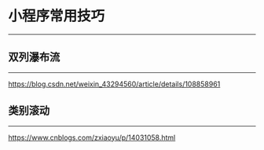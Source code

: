 <!--
 * @Author: wuqiang
 * @Date: 2022-03-27 23:27:39
 * @LastEditors: wuqiang
 * @LastEditTime: 2022-03-27 23:28:50
 * @FilePath: /yihaojinyuan_min/Users/wuqiang/workspace/blog/微信小程序/常用技巧.md
-->
# 小程序常用技巧
***

## 双列瀑布流
***
https://blog.csdn.net/weixin_43294560/article/details/108858961

## 类别滚动
***
https://www.cnblogs.com/zxiaoyu/p/14031058.html